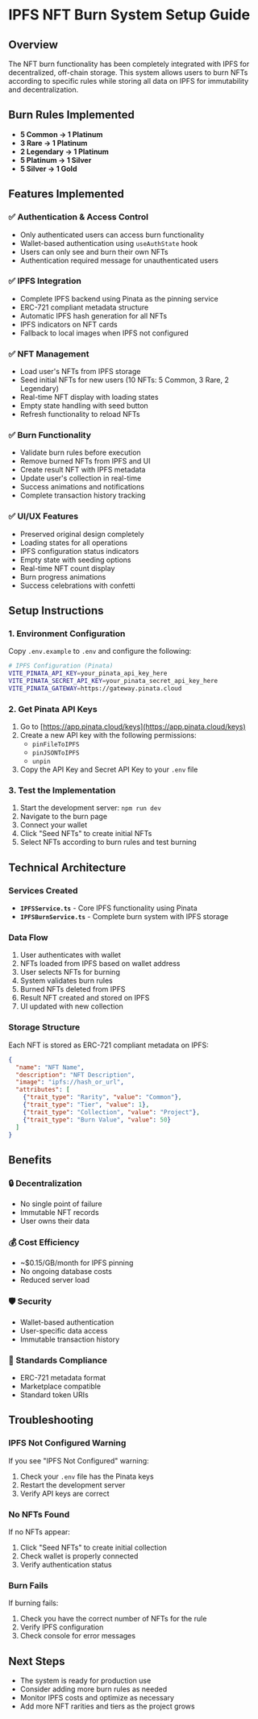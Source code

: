 # IPFS NFT Burn System Setup Guide

## Overview
The NFT burn functionality has been completely integrated with IPFS for decentralized, off-chain storage. This system allows users to burn NFTs according to specific rules while storing all data on IPFS for immutability and decentralization.

## Burn Rules Implemented
- **5 Common → 1 Platinum**
- **3 Rare → 1 Platinum** 
- **2 Legendary → 1 Platinum**
- **5 Platinum → 1 Silver**
- **5 Silver → 1 Gold**

## Features Implemented

### ✅ Authentication & Access Control
- Only authenticated users can access burn functionality
- Wallet-based authentication using `useAuthState` hook
- Users can only see and burn their own NFTs
- Authentication required message for unauthenticated users

### ✅ IPFS Integration
- Complete IPFS backend using Pinata as the pinning service
- ERC-721 compliant metadata structure
- Automatic IPFS hash generation for all NFTs
- IPFS indicators on NFT cards
- Fallback to local images when IPFS not configured

### ✅ NFT Management
- Load user's NFTs from IPFS storage
- Seed initial NFTs for new users (10 NFTs: 5 Common, 3 Rare, 2 Legendary)
- Real-time NFT display with loading states
- Empty state handling with seed button
- Refresh functionality to reload NFTs

### ✅ Burn Functionality
- Validate burn rules before execution
- Remove burned NFTs from IPFS and UI
- Create result NFT with IPFS metadata
- Update user's collection in real-time
- Success animations and notifications
- Complete transaction history tracking

### ✅ UI/UX Features
- Preserved original design completely
- Loading states for all operations
- IPFS configuration status indicators
- Empty state with seeding options
- Real-time NFT count display
- Burn progress animations
- Success celebrations with confetti

## Setup Instructions

### 1. Environment Configuration
Copy `.env.example` to `.env` and configure the following:

```bash
# IPFS Configuration (Pinata)
VITE_PINATA_API_KEY=your_pinata_api_key_here
VITE_PINATA_SECRET_API_KEY=your_pinata_secret_api_key_here
VITE_PINATA_GATEWAY=https://gateway.pinata.cloud
```

### 2. Get Pinata API Keys
1. Go to [https://app.pinata.cloud/keys](https://app.pinata.cloud/keys)
2. Create a new API key with the following permissions:
   - `pinFileToIPFS`
   - `pinJSONToIPFS`
   - `unpin`
3. Copy the API Key and Secret API Key to your `.env` file

### 3. Test the Implementation
1. Start the development server: `npm run dev`
2. Navigate to the burn page
3. Connect your wallet
4. Click "Seed NFTs" to create initial NFTs
5. Select NFTs according to burn rules and test burning

## Technical Architecture

### Services Created
- **`IPFSService.ts`** - Core IPFS functionality using Pinata
- **`IPFSBurnService.ts`** - Complete burn system with IPFS storage

### Data Flow
1. User authenticates with wallet
2. NFTs loaded from IPFS based on wallet address
3. User selects NFTs for burning
4. System validates burn rules
5. Burned NFTs deleted from IPFS
6. Result NFT created and stored on IPFS
7. UI updated with new collection

### Storage Structure
Each NFT is stored as ERC-721 compliant metadata on IPFS:
```json
{
  "name": "NFT Name",
  "description": "NFT Description",
  "image": "ipfs://hash_or_url",
  "attributes": [
    {"trait_type": "Rarity", "value": "Common"},
    {"trait_type": "Tier", "value": 1},
    {"trait_type": "Collection", "value": "Project"},
    {"trait_type": "Burn Value", "value": 50}
  ]
}
```

## Benefits

### 🔒 Decentralization
- No single point of failure
- Immutable NFT records
- User owns their data

### 💰 Cost Efficiency
- ~$0.15/GB/month for IPFS pinning
- No ongoing database costs
- Reduced server load

### 🛡️ Security
- Wallet-based authentication
- User-specific data access
- Immutable transaction history

### 🎯 Standards Compliance
- ERC-721 metadata format
- Marketplace compatible
- Standard token URIs

## Troubleshooting

### IPFS Not Configured Warning
If you see "IPFS Not Configured" warning:
1. Check your `.env` file has the Pinata keys
2. Restart the development server
3. Verify API keys are correct

### No NFTs Found
If no NFTs appear:
1. Click "Seed NFTs" to create initial collection
2. Check wallet is properly connected
3. Verify authentication status

### Burn Fails
If burning fails:
1. Check you have the correct number of NFTs for the rule
2. Verify IPFS configuration
3. Check console for error messages

## Next Steps
- The system is ready for production use
- Consider adding more burn rules as needed
- Monitor IPFS costs and optimize as necessary
- Add more NFT rarities and tiers as the project grows
